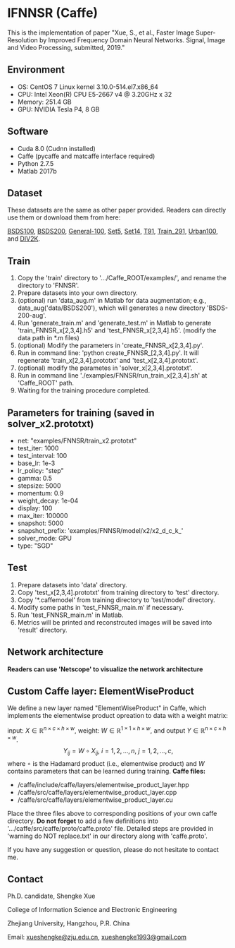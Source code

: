 # IFNNSR (Caffe)

This is the implementation of paper "Xue, S., et al., Faster Image Super-Resolution by Improved Frequency Domain Neural Networks. Signal, Image and Video Processing, submitted, 2019."


## Environment

- OS: CentOS 7 Linux kernel 3.10.0-514.el7.x86_64
- CPU: Intel Xeon(R) CPU E5-2667 v4 @ 3.20GHz x 32
- Memory: 251.4 GB
- GPU: NVIDIA Tesla P4, 8 GB

## Software
- Cuda 8.0 (Cudnn installed)
- Caffe (pycaffe and matcaffe interface required)
- Python 2.7.5
- Matlab 2017b

## Dataset
These datasets are the same as other paper provided. Readers can directly use them or download them from here:

[BSDS100](https://drive.google.com/open?id=13yF988p3SfFEFsBxe6fqbmm7pHaCAndY), 
[BSDS200](https://drive.google.com/open?id=1DH-LWAtmoTC58STZ6wnp-wiNJdtn__D8), 
[General-100](https://drive.google.com/open?id=1ZZbVnycyu6rG3_Lfd4zEqyFTSGYeWIru), 
[Set5](https://drive.google.com/open?id=1VqTnAaMOwaHwlUtf1-JodObHJx5efLAC), 
[Set14](https://drive.google.com/open?id=17iz-E2m-9DuXRs7JnP6BUKUdCa_L1B-e), 
[T91](https://drive.google.com/open?id=1Q_7dDC6tfzzlygcmo_nSWEH_s8VMysdT), 
[Train_291](https://drive.google.com/open?id=1diz4wIG722KKwb9U3TLxHSKJ4oI2PclV), 
[Urban100](https://drive.google.com/open?id=1xjD8Rj_8werEkNQuXKdNcrF9VWz6wp7l), and 
[DIV2K](https://data.vision.ee.ethz.ch/cvl/DIV2K/).

## Train

1. Copy the 'train' directory to '.../Caffe_ROOT/examples/', and rename the directory to 'FNNSR'.
2. Prepare datasets into your own directory.
3. (optional) run 'data_aug.m' in Matlab for data augmentation; e.g., data_aug('data/BSDS200'), which will generates a new directory 'BSDS-200-aug'.
4. Run 'generate_train.m' and 'generate_test.m' in Matlab to generate 'train_FNNSR_x[2,3,4].h5' and 'test_FNNSR_x[2,3,4].h5'. (modify the data path in *.m files)
5. (optional) Modify the parameters in 'create_FNNSR_x[2,3,4].py'. 
6. Run in command line: 'python create_FNNSR_[2,3,4].py'. It will regenerate 'train_x[2,3,4].prototxt' and 'test_x[2,3,4].prototxt'.
7. (optional) modify the parametes in 'solver_x[2,3,4].prototxt'.
8. Run in command line './examples/FNNSR/run_train_x[2,3,4].sh' at 'Caffe_ROOT' path.
9. Waiting for the training procedure completed.

## Parameters for training (saved in solver_x2.prototxt)
- net: "examples/FNNSR/train_x2.prototxt"
- test_iter: 1000
- test_interval: 100
- base_lr: 1e-3
- lr_policy: "step"
- gamma: 0.5
- stepsize: 5000
- momentum: 0.9
- weight_decay: 1e-04
- display: 100
- max_iter: 100000
- snapshot: 5000
- snapshot_prefix: 'examples/FNNSR/model/x2/x2_d_c_k_'
- solver_mode: GPU
- type: "SGD"

## Test

1. Prepare datasets into 'data' directory.
2. Copy 'test_x[2,3,4].prototxt' from training directory to 'test' directory.
3. Copy '\*.caffemodel' from training directory to 'test/model' directory.
4. Modify some paths in 'test_FNNSR_main.m' if necessary.
5. Run 'test_FNNSR_main.m' in Matlab.
6. Metrics will be printed and reconstrcuted images will be saved into 'result' directory.

## Network architecture

**Readers can use 'Netscope' to visualize the network architecture**

## Custom Caffe layer: ElementWiseProduct

We define a new layer named "ElementWiseProduct" in Caffe, which implements the elementwise product opreation to data with a weight matrix:

input: $X \in \mathbb{R}^{n \times c \times h \times w}$, weight: $W \in \mathbb{R}^{1 \times 1 \times h \times w}$, and output $Y \in \mathbb{R}^{n \times c \times h \times w}$.
$$ Y_{ij} = W \circ X_{ij}, \ i = 1,2,\ldots,n, \ j = 1, 2, \ldots, c,$$
where $\circ$ is the Hadamard product (i.e., elementwise product) and $W$ contains parameters that can be learned during training. 
**Caffe files:** 
- /caffe/include/caffe/layers/elementwise_product_layer.hpp
- /caffe/src/caffe/layers/elementwise_product_layer.cpp
- /caffe/src/caffe/layers/elementwise_product_layer.cu

Place the three files above to corresponding positions of your own caffe directory. **Do not forget** to add a few definitions into '.../caffe/src/caffe/proto/caffe.proto' file. Detailed steps are provided in 'warning do NOT replace.txt' in our directory along with 'caffe.proto'.

If you have any suggestion or question, please do not hesitate to contact me.

## Contact 

Ph.D. candidate, Shengke Xue

College of Information Science and Electronic Engineering

Zhejiang University, Hangzhou, P.R. China

Email: xueshengke@zju.edu.cn, xueshengke1993@gmail.com
